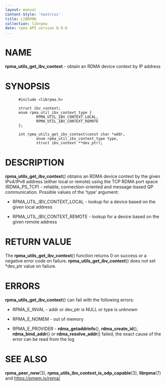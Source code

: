 ```yaml
---
layout: manual
Content-Style: 'text/css'
title: LIBRPMA
collection: librpma
date: rpma API version 0.9.0
...
```


[comment]: <> (SPDX-License-Identifier: BSD-3-Clause)
[comment]: <> (Copyright 2020, Intel Corporation)

NAME
====

**rpma\_utils\_get\_ibv\_context** - obtain an RDMA device context by IP
address

SYNOPSIS
========

          #include <librpma.h>

          struct ibv_context;
          enum rpma_util_ibv_context_type {
                  RPMA_UTIL_IBV_CONTEXT_LOCAL,
                  RPMA_UTIL_IBV_CONTEXT_REMOTE
          };

          int rpma_utils_get_ibv_context(const char *addr,
                  enum rpma_util_ibv_context_type type,
                  struct ibv_context **dev_ptr);

DESCRIPTION
===========

**rpma\_utils\_get\_ibv\_context**() obtains an RDMA device context by
the given IPv4/IPv6 address (either local or remote) using the TCP RDMA
port space (RDMA\_PS\_TCP) - reliable, connection-oriented and
message-based QP communication. Possible values of the \'type\'
argument:

-   RPMA\_UTIL\_IBV\_CONTEXT\_LOCAL - lookup for a device based on the
    given local address

-   RPMA\_UTIL\_IBV\_CONTEXT\_REMOTE - lookup for a device based on the
    given remote address

RETURN VALUE
============

The **rpma\_utils\_get\_ibv\_context**() function returns 0 on success
or a negative error code on failure.
**rpma\_utils\_get\_ibv\_context**() does not set \*dev\_ptr value on
failure.

ERRORS
======

**rpma\_utils\_get\_ibv\_context**() can fail with the following errors:

-   RPMA\_E\_INVAL - addr or dev\_ptr is NULL or type is unknown

-   RPMA\_E\_NOMEM - out of memory

-   RPMA\_E\_PROVIDER - **rdma\_getaddrinfo**(), **rdma\_create\_id**(),
    **rdma\_bind\_addr**() or **rdma\_resolve\_addr**() failed, the
    exact cause of the error can be read from the log

SEE ALSO
========

**rpma\_peer\_new**(3),
**rpma\_utils\_ibv\_context\_is\_odp\_capable**(3), **librpma**(7) and
https://pmem.io/rpma/
